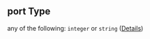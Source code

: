 ## port Type

any of the following: `integer` or `string` ([Details](values-properties-readinessprobe-properties-httpget-properties-port.md))
